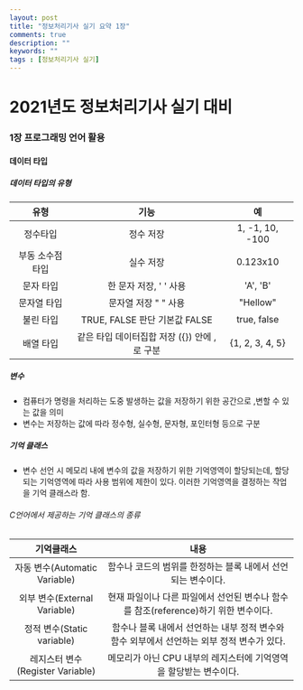 ```yaml
---
layout: post
title: "정보처리기사 실기 요약 1장"
comments: true
description: ""
keywords: ""
tags : [정보처리기사 실기]
---
```


# 2021년도 정보처리기사 실기 대비 
### 1장 프로그래밍 언어 활용
#### 데이터 타입
##### 데이터 타입의 유형

유형 | 기능 | 예
:------:|:------:|:-----:
정수타입 | 정수 저장 | 1, -1, 10, -100
부동 소수점 타입 | 실수 저장 | 0.123x10
문자 타입 | 한 문자 저장, ' ' 사용 | 'A', 'B'
문자열 타입 | 문자열 저장 " " 사용 | "Hellow"
불린 타입 | TRUE, FALSE 판단 기본값 FALSE | true, false
배열 타입 | 같은 타입 데이터집합 저장 ({}) 안에 ,로 구분 | {1, 2, 3, 4, 5}

##### 변수
* 컴퓨터가 명령을 처리하는 도중 발생하는 값을 저장하기 위한 공간으로 ,변할 수 있는 값을 의미
* 변수는 저장하는 값에 따라 정수형, 실수형, 문자형, 포인터형 등으로 구분

##### 기억 클래스
* 변수 선언 시 메모리 내에 변수의 값을 저장하기 위한 기억영역이 할당되는데, 할당되는 기억영역에 따라 사용 범위에 제한이 있다. 이러한 기억영역을 결정하는 작업을 기억 클래스라 함.

###### C언어에서 제공하는 기억 클래스의 종류

기억클래스 | 내용 
:------:|:------:
자동 변수(Automatic Variable) | 함수나 코드의 범위를 한정하는 블록 내에서 선언되는 변수이다.
외부 변수(External Variable) | 현재 파일이나 다른 파일에서 선언된 변수나 함수를 참조(reference)하기 위한 변수이다.
정적 변수(Static variable) | 함수나 블록 내에서 선언하는 내부 정적 변수와 함수 외부에서 선언하는 외부 정적 변수가 있다.
레지스터 변수(Register Variable) | 메모리가 아닌 CPU 내부의 레지스터에 기억영역을 할당받는 변수이다.